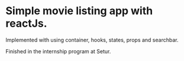 # Simple movie listing app with reactJs.

Implemented with using container, hooks, states, props and searchbar.

Finished in the internship program at Setur.
